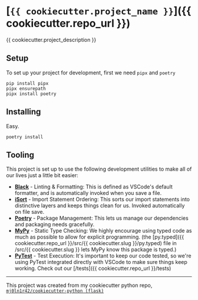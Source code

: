 # [`{{ cookiecutter.project_name }}`]({{ cookiecutter.repo_url }})

{{ cookiecutter.project_description }}

## Setup
To set up your project for development, first we need `pipx` and `poetry`
```
pip install pipx
pipx ensurepath
pipx install poetry
```

## Installing
Easy.
```
poetry install
```

## Tooling
This project is set up to use the following development utilities to make all of our lives just a little bit easier:
- **[Black](https://black.readthedocs.io/en/stable/)** - Linting & Formatting:
This is defined as VSCode's default formatter, and is automatically invoked when you save a file.
- **[iSort](https://pycqa.github.io/isort/)** - Import Statement Ordering:
This sorts our import statements into distinctive layers and keeps things clean for us. Invoked automatically on file save.
- **[Poetry](https://python-poetry.org/)** - Package Management:
This lets us manage our dependencies and packaging needs gracefully.
- **[MyPy](https://mypy-lang.org/)** - Static Type Checking:
We highly encourage using typed code as much as possible to allow for explicit programming. (the [py.typed]({{ cookiecutter.repo_url }}/src/{{ cookiecutter.slug }}/py.typed) file in /src/{{ cookiecutter.slug }} lets MyPy know this package is typed.)
- **[PyTest](https://docs.pytest.org/)** - Test Execution:
It's important to keep our code tested, so we're using PyTest integrated directly with VSCode to make sure things keep working. Check out our [/tests]({{ cookiecutter.repo_url }}/tests)

---
This project was created from my cookiecutter python repo, [`mj0ln1r42/cookiecutter-python (flask)`](https://github.com/mj0ln1r42/cookiecutter-python/tree/flask)